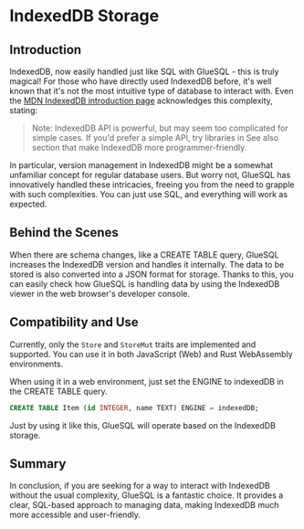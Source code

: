 # IndexedDB Storage

## Introduction

IndexedDB, now easily handled just like SQL with GlueSQL - this is truly magical! For those who have directly used IndexedDB before, it's well known that it's not the most intuitive type of database to interact with. Even the [MDN IndexedDB introduction page](https://developer.mozilla.org/en-US/docs/Web/API/IndexedDB_API) acknowledges this complexity, stating:

> Note: IndexedDB API is powerful, but may seem too complicated for simple cases. If you'd prefer a simple API, try libraries in See also section that make IndexedDB more programmer-friendly.

In particular, version management in IndexedDB might be a somewhat unfamiliar concept for regular database users. But worry not, GlueSQL has innovatively handled these intricacies, freeing you from the need to grapple with such complexities. You can just use SQL, and everything will work as expected.

## Behind the Scenes

When there are schema changes, like a CREATE TABLE query, GlueSQL increases the IndexedDB version and handles it internally. The data to be stored is also converted into a JSON format for storage. Thanks to this, you can easily check how GlueSQL is handling data by using the IndexedDB viewer in the web browser's developer console.

## Compatibility and Use

Currently, only the `Store` and `StoreMut` traits are implemented and supported. You can use it in both JavaScript (Web) and Rust WebAssembly environments.

When using it in a web environment, just set the ENGINE to indexedDB in the CREATE TABLE query.

```sql
CREATE TABLE Item (id INTEGER, name TEXT) ENGINE = indexedDB;
```

Just by using it like this, GlueSQL will operate based on the IndexedDB storage.

## Summary

In conclusion, if you are seeking for a way to interact with IndexedDB without the usual complexity, GlueSQL is a fantastic choice. It provides a clear, SQL-based approach to managing data, making IndexedDB much more accessible and user-friendly.
